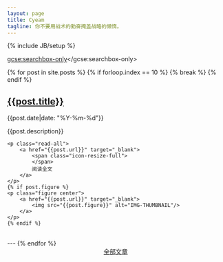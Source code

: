 ```yaml
---
layout: page
title: Cyeam
tagline: 你不要用战术的勤奋掩盖战略的懒惰。 
---
```

{% include JB/setup %}

<script>
  (function() {
    var cx = 'partner-pub-1651120361108148:7762571300';
    var gcse = document.createElement('script');
    gcse.type = 'text/javascript';
    gcse.async = true;
    gcse.src = 'https://cse.google.com/cse.js?cx=' + cx;
    var s = document.getElementsByTagName('script')[0];
    s.parentNode.insertBefore(gcse, s);
  })();
</script>
<gcse:searchbox-only></gcse:searchbox-only>

<center>
    <script type="text/javascript" src="https://www.douban.com/service/badge/ZidaneLi/?selection=latest&amp;picsize=small&amp;show=collection&amp;n=10&amp;cat=book&amp;columns=5"></script>
</center>

{% for post in site.posts %}
	{% if forloop.index == 10 %}
		{% break %}
	{% endif %}
<div class="cyeam_post">
    <h2>
        <a id="{{post.title}}" href="{{post.url}}" target="_blank">
            {{post.title}}
        </a>
    </h2>
    <p class="date">
        <span class="icon-calendar">
        </span>
        {{post.date|date: "%Y-%m-%d"}}
    </p>
    <p class="description">{{post.description}}</p>

    <p class="read-all">
        <a href="{{post.url}}" target="_blank">
            <span class="icon-resize-full">
            </span>
            阅读全文
        </a>
    </p>
    {% if post.figure %}
    <p class="figure center">
        <a href="{{post.url}}" target="_blank">
            <img src="{{post.figure}}" alt="IMG-THUMBNAIL"/>
        </a>
    </p>
    {% endif %}
</div>
<br>
---
{% endfor %}

<center>
<a class="btn btn-large btn-primary" type="button" href="/all.html" target="_blank">全部文章</a>
</center>